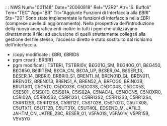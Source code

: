  :  : NWS Num="001148" Date="20060818" Rel="V2R2" Atr="S. Buffoli" Tem="TEC" App="BR" Tit="Aggiunte Funzioni di Interfaccia alla £BRI" Sts="20"
Sono state implementate le funzioni di interfaccia nella £BRI (comprese quelle di aggiornamento).
Nella prospettiva dell'introduzione della nuova anagrafica enti inoltre in tutti i pgm che utilizzavano direttamente il file, ad esclusione di quelli strettamente collegati alla gestione del file stesso, l'accesso diretto è stato sostituito dal richiamo dell'interfaccia.

-  /copy modificate :  £BRI, £BRIDS
-  pgm creati :  BRBRI1
-  pgm modificati :  TSTBRI, TSTBRI0V, B£G01G_SM, B£G40G_01, B£G450, B£G850, B£IRTEM, B£OA_CN, B£OA_UP,
B£SER_04, B£SER_13, B£SER_14, BRBRI0, BRBRI0_S1, BRENTI_M, BREN01D_GL, BREN011, BREN012, BREN013, BREN51_A, BREN52_A, BRFOG0, BRIN03B, BRUTX01, C5C5T0, C5DC03K, C5DC03S, C5DC04S, C5DC05S, C5E501I,
C5IS01D, C5IS81A, C5IS82A, C5NAC4L, C5NOCN5, C5NOXR0, C5RI02A, C5RR05S2, C5RR12S1, C5RR12S2, C5RR12S3, C5RR12S4, C5RR12S6, C5RR12S8, C5RR12T, C5ST02B, C5ST02C, C5UTX08, C5UTX11, C5UT12B, C5UT31X, C5UT40L, EDSEND_M, JAFIL3, JAHTM_CN, JATRE_28C, RESER_01, V5FA01S, V5FA01V, V5PR15B, V5V5Y0
